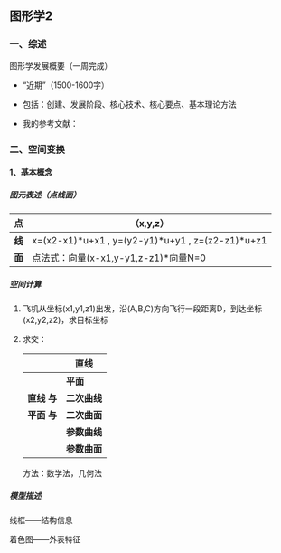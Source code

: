 ## **图形学2**

### 一、综述

图形学发展概要（一周完成）

- “近期”（1500-1600字）


- 包括：创建、发展阶段、核心技术、核心要点、基本理论方法


- 我的参考文献：

[201808_Aminer-CGSurvey.pdf]: http://staff.ustc.edu.cn/~lgliu/Resources/CG/download/201808_Aminer-CGSurvey.pdf

### 二、空间变换

#### 1、基本概念

##### 图元表述（点线面）

| 点     | （x,y,z）                                            |
| ------ | ---------------------------------------------------- |
| **线** | x=(x2-x1)*u+x1 , y=(y2-y1)*u+y1 , z=(z2-z1)*u+z1 |
| **面** | 点法式：向量(x-x1,y-y1,z-z1)*向量N=0            |

##### 空间计算

1. 飞机从坐标(x1,y1,z1)出发，沿(A,B,C)方向飞行一段距离D，到达坐标(x2,y2,z2)，求目标坐标

2. 求交：

   |                | 直线         |
   | -------------- | ------------ |
   |                | **平面**     |
   | **直线    与** | **二次曲线** |
   | **平面    与** | **二次曲面** |
   |                | **参数曲线** |
   |                | **参数曲面** |

   方法：数学法，几何法

##### 模型描述

线框——结构信息

着色图——外表特征
